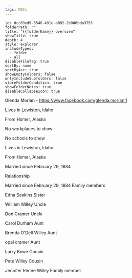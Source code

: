 ```yaml
---
tags: MOCs
---
```

```folder-overview
id: dcc89ed9-5546-401c-a092-2b006bda3753
folderPath: ""
title: "{{folderName}} overview"
showTitle: true
depth: 4
style: explorer
includeTypes:
  - folder
  - all
disableFileTag: true
sortBy: name
sortByAsc: true
showEmptyFolders: false
onlyIncludeSubfolders: false
storeFolderCondition: true
showFolderNotes: true
disableCollapseIcon: true
```



Glenda Morlan - https://www.facebook.com/glenda.morlan.1


Lives in Lewiston, Idaho

From Homer, Alaska

No workplaces to show

No schools to show

Lives in Lewiston, Idaho

From Homer, Alaska

Married since February 29, 1984






Relationship

Married since February 29, 1984
Family members

Edna Seekins
Sister

William Willey
Uncle

Don Cramer
Uncle

Carol Durham
Aunt

Brenda O'Dell Willey
Aunt

opal cramer
Aunt

Larry Bowe
Cousin

Pete Willey
Cousin

Jennifer Renee Willey
Family member

